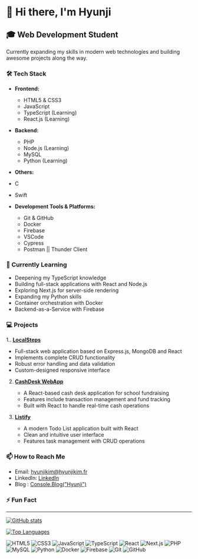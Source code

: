 # 👋 Hi there, I'm Hyunji

## 🎓 Web Development Student
Currently expanding my skills in modern web technologies and building awesome projects along the way.

### 🛠️ Tech Stack
- **Frontend:**
  - HTML5 & CSS3
  - JavaScript
  - TypeScript (Learning)
  - React.js (Learning)

- **Backend:**
  - PHP
  - Node.js (Learning)
  - MySQL
  - Python (Learning)
 
- **Others:**
- C
- Swift

- **Development Tools & Platforms:**
  - Git & GitHub
  - Docker
  - Firebase
  - VSCode
  - Cypress
  - Postman || Thunder Client

### 🌱 Currently Learning
- Deepening my TypeScript knowledge
- Building full-stack applications with React and Node.js
- Exploring Next.js for server-side rendering
- Expanding my Python skills
- Container orchestration with Docker
- Backend-as-a-Service with Firebase

### 💻 Projects
1.. **[LocalSteps](link)**
   - Full-stack web application based on Express.js, MongoDB and React
   - Implements complete CRUD functionality
   - Robust error handling and data validation
   - Custom-designed responsive interface
2. **[CashDesk WebApp](link)** 
   - A React-based cash desk application for school fundraising
   - Features include transaction management and fund tracking
   - Built with React to handle real-time cash operations

3. **[Listify](link)**
   - A modern Todo List application built with React
   - Clean and intuitive user interface
   - Features task management with CRUD operations


### 📫 How to Reach Me
- Email: [hyunjikim@hyunjikim.fr](mailto:hyunjikim@hyunjikim.fr)
- LinkedIn: [LinkedIn](https://www.linkedin.com/in/hyunjikimpro/)
- Blog : [Console.Blog("Hyunji")](velog.@hyunjikim)

### ⚡ Fun Fact

---
[![GitHub stats](https://github-readme-stats.vercel.app/api?username=HyunjiiKim&show_icons=true&theme=dracula)](https://github.com/anuraghazra/github-readme-stats)

[![Top Languages](https://github-readme-stats.vercel.app/api/top-langs/?username=HyunjiiKim&layout=compact&theme=dracula)](https://github.com/anuraghazra/github-readme-stats)

<p align="left">
  <img src="https://img.shields.io/badge/HTML5-E34F26?style=for-the-badge&logo=html5&logoColor=white" alt="HTML5" />
  <img src="https://img.shields.io/badge/CSS3-1572B6?style=for-the-badge&logo=css3&logoColor=white" alt="CSS3" />
  <img src="https://img.shields.io/badge/JavaScript-F7DF1E?style=for-the-badge&logo=javascript&logoColor=black" alt="JavaScript" />
  <img src="https://img.shields.io/badge/TypeScript-007ACC?style=for-the-badge&logo=typescript&logoColor=white" alt="TypeScript" />
  <img src="https://img.shields.io/badge/React-20232A?style=for-the-badge&logo=react&logoColor=61DAFB" alt="React" />
  <img src="https://img.shields.io/badge/Next.js-000000?style=for-the-badge&logo=next.js&logoColor=white" alt="Next.js" />
  <img src="https://img.shields.io/badge/PHP-777BB4?style=for-the-badge&logo=php&logoColor=white" alt="PHP" />
  <img src="https://img.shields.io/badge/MySQL-00000F?style=for-the-badge&logo=mysql&logoColor=white" alt="MySQL" />
  <img src="https://img.shields.io/badge/Python-3776AB?style=for-the-badge&logo=python&logoColor=white" alt="Python" />
  <img src="https://img.shields.io/badge/Docker-2496ED?style=for-the-badge&logo=docker&logoColor=white" alt="Docker" />
  <img src="https://img.shields.io/badge/Firebase-FFCA28?style=for-the-badge&logo=firebase&logoColor=black" alt="Firebase" />
  <img src="https://img.shields.io/badge/Git-F05032?style=for-the-badge&logo=git&logoColor=white" alt="Git" />
  <img src="https://img.shields.io/badge/GitHub-181717?style=for-the-badge&logo=github&logoColor=white" alt="GitHub" />
</p>
